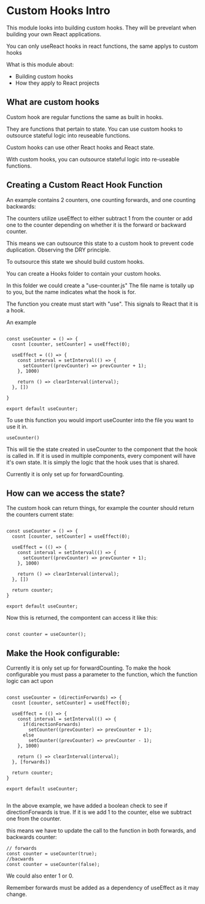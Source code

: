 # Custom Hooks Intro 

This module looks into building custom hooks.
They will be prevelant when building your own React applications. 

You can only useReact hooks in react functions, the same applys to custom hooks

What is this module about: 

- Building custom hooks 
- How they apply to React projects

## What are custom hooks 

Custom hook are regular functions the same as built in hooks. 

They are functions that pertain to state. 
You can use custom hooks to outsource stateful logic into reuseable functions. 

Custom hooks can use other React hooks and React state. 

With custom hooks, you can outsource stateful logic into re-useable functions. 

## Creating a Custom React Hook Function

An example contains 2 counters, one counting forwards, and one counting backwards: 

The counters utilize useEffect to either subtract 1 from the counter or add one to the counter depending on whether it is the forward or backward counter. 

This means we can outsource this state to a custom hook to prevent code duplication. Observing the DRY principle. 

To outsource this state we should build custom hooks. 

You can create a Hooks folder to contain your custom hooks. 

In this folder we could create a "use-counter.js"
The file name is totally up to you, but the name indicates what the hook is for. 

The function you create must start with "use".
This signals to React that it is a hook. 

An example 

```

const useCounter = () => {
  cosnt [counter, setCounter] = useEffect(0);

  useEffect = (() => {
    const interval = setInterval(() => {
      setCounter((prevCounter) => prevCounter + 1);
    }, 1000)

    return () => clearInterval(interval); 
  }, [])

}

export default useCounter;

```

To use this function you would import useCounter into the file you want to use it in. 

```
useCounter()
```

This will tie the state created in useCounter to the component that the hook is called in. 
If it is used in multiple components, every component will have it's own state. 
It is simply the logic that the hook uses that is shared. 

Currently it is only set up for forwardCounting. 

## How can we access the state?

The custom hook can return things, for example the counter should return the counters current state: 

```

const useCounter = () => {
  cosnt [counter, setCounter] = useEffect(0);

  useEffect = (() => {
    const interval = setInterval(() => {
      setCounter((prevCounter) => prevCounter + 1);
    }, 1000)

    return () => clearInterval(interval); 
  }, [])

  return counter;
}

export default useCounter;

```

Now this is returned, the compontent can access it like this: 

``` 

const counter = useCounter();

```

## Make the Hook configurable: 

Currently it is only set up for forwardCounting. 
To make the hook configurable you must pass a parameter to the function, which the function logic can act upon

```

const useCounter = (directinForwards) => {
  cosnt [counter, setCounter] = useEffect(0);

  useEffect = (() => {
    const interval = setInterval(() => {
      if(directionForwards)
        setCounter((prevCounter) => prevCounter + 1);
      else 
        setCounter((prevCounter) => prevCounter - 1);
    }, 1000)

    return () => clearInterval(interval); 
  }, [forwards])

  return counter;
}

export default useCounter;


```

In the above example, we have added a boolean check to see if directionForwards is true. If it is we add 1 to the counter, else we subtract one from the counter. 

this means we have to update the call to the function in both forwards, and backwards counter: 


``` 
// forwards
const counter = useCounter(true);
//bacwards
const counter = useCounter(false);

```

We could also enter 1 or 0. 

Remember forwards must be added as a dependency of useEffect as it may change. 

